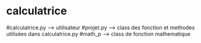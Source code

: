# calculatrice
#calculatrice.py --> utilisateur
#projet.py --> class des fonction et methodes utilisées dans calculatrice.py
#math_p --> class de fonction mathematique
